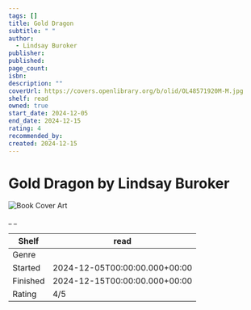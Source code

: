```yaml
---
tags: []
title: Gold Dragon
subtitle: " "
author:
  - Lindsay Buroker
publisher: 
published: 
page_count: 
isbn: 
description: ""
coverUrl: https://covers.openlibrary.org/b/olid/OL48571920M-M.jpg
shelf: read
owned: true
start_date: 2024-12-05
end_date: 2024-12-15
rating: 4
recommended_by: 
created: 2024-12-15
---
```


# Gold Dragon by Lindsay Buroker

![Book Cover Art](https://covers.openlibrary.org/b/olid/OL48571920M-M.jpg)

_ _

| Shelf | read |
| --- | --- |
| Genre |  |
| Started | 2024-12-05T00:00:00.000+00:00 |
| Finished | 2024-12-15T00:00:00.000+00:00 |
| Rating | 4/5 |


